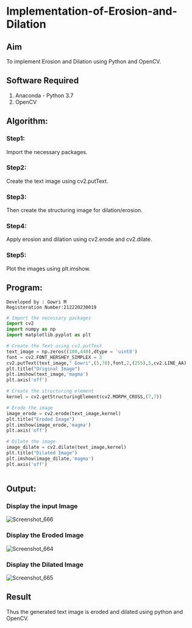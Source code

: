 # Implementation-of-Erosion-and-Dilation
## Aim
To implement Erosion and Dilation using Python and OpenCV.
## Software Required
1. Anaconda - Python 3.7
2. OpenCV
## Algorithm:
### Step1:
Import the necessary packages.

### Step2:
Create the text image using cv2.putText.

### Step3:
Then create the structuring image for dilation/erosion.

### Step4:
Apply erosion and dilation using cv2.erode and cv2.dilate.

### Step5:
Plot the images using plt.imshow.

 
## Program:
```
Developed by : Gowri M
Registeration Number:212220230019
```

``` Python
# Import the necessary packages
import cv2
import numpy as np
import matplotlib.pyplot as plt

# Create the Text using cv2.putText
text_image = np.zeros((100,440),dtype = 'uint8')
font = cv2.FONT_HERSHEY_SIMPLEX = 3
cv2.putText(text_image," Gowri",(5,70),font,2,(255),5,cv2.LINE_AA)
plt.title("Original Image")
plt.imshow(text_image,'magma')
plt.axis('off')

# Create the structuring element
kernel = cv2.getStructuringElement(cv2.MORPH_CROSS,(7,7))

# Erode the image
image_erode = cv2.erode(text_image,kernel)
plt.title("Eroded Image")
plt.imshow(image_erode,'magma')
plt.axis('off')

# Dilate the image
image_dilate = cv2.dilate(text_image,kernel)
plt.title("Dilated Image")
plt.imshow(image_dilate,'magma')
plt.axis('off')



```
## Output:

### Display the input Image
![Screenshot_666](https://user-images.githubusercontent.com/75235455/169960805-ea40f555-969b-4183-9752-c43b502a7de0.png)


### Display the Eroded Image
![Screenshot_664](https://user-images.githubusercontent.com/75235455/169960860-28e090d9-0b9e-48f9-b8cf-b533c1cd4a64.png)


### Display the Dilated Image
![Screenshot_665](https://user-images.githubusercontent.com/75235455/169960884-6b972f2a-d1dc-4744-a5cc-c230e81d99f2.png)


## Result
Thus the generated text image is eroded and dilated using python and OpenCV.
